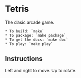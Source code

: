 Tetris
======

The clasic arcade game.

    * To build: `make`
    * To package: `make package`
    * To get the docs: `make doc`
    * To play: `make play`

Instructions
------------

Left and right to move. Up to rotate.
